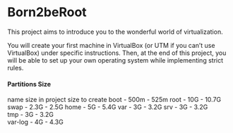 # Born2beRoot
  
  This project aims to introduce you to the wonderful world of virtualization.
  
  You will create your first machine in VirtualBox (or UTM if you can’t use VirtualBox)
  under specific instructions. Then, at the end of this project, you will be able to set up
  your own operating system while implementing strict rules.

#### Partitions Size

name	size in project	size to create
boot 	- 500m			- 525m 
root 	- 10G			- 10.7G	
swap	- 2.3G			- 2.5G
home	- 5G			- 5.4G 
var	- 3G			- 3.2G
srv	- 3G			- 3.2G	
tmp	- 3G			- 3.2G	
var-log - 4G			- 4.3G
